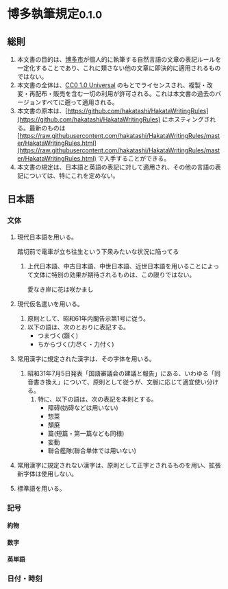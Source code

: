 # 博多執筆規定<small>0.1.0</small>

## 総則

1.  本文書の目的は、[博多市](https://hakatashi.com/)が個人的に執筆する自然言語の文章の表記ルールを一定化することであり、これに類さない他の文章に即決的に適用されるものではない。
2.  本文書の全体は、[CC0 1.0 Universal](https://creativecommons.org/publicdomain/zero/1.0/) のもとでライセンスされ、複製・改変・再配布・販売を含む一切の利用が許可される。これは本文書の過去のバージョンすべてに遡って適用される。
3.  本文書の原本は、[https://github.com/hakatashi/HakataWritingRules](https://github.com/hakatashi/HakataWritingRules) にホスティングされる。最新のものは [https://raw.githubusercontent.com/hakatashi/HakataWritingRules/master/HakataWritingRules.html](https://raw.githubusercontent.com/hakatashi/HakataWritingRules/master/HakataWritingRules.html) で入手することができる。
4.  本文書の規定は、日本語と英語の表記に対して適用され、その他の言語の表記については、特にこれを定めない。

## 日本語

### 文体

1.  現代日本語を用いる。

    踏切前で電車が立ち往生という下衆みたいな状況に陥ってる

    1.  上代日本語、中古日本語、中世日本語、近世日本語を用いることによって文体に特別の効果が期待されるものは、この限りではない。

        愛なき岸に花は咲かまし

2.  現代仮名遣いを用いる。
    1.  原則として、昭和61年内閣告示第1号に従う。
    2.  以下の語は、次のとおりに表記する。
        *   つまづく(躓く)
        *   ちからづく(力尽く・力付く)
3.  常用漢字に規定された漢字は、その字体を用いる。
    1.  昭和31年7月5日発表「国語審議会の建議と報告」にある、いわゆる「同音書き換え」について、原則として従うが、文脈に応じて適宜使い分ける。
        1.  特に、以下の語は、次の表記を本則とする。
            *   障碍(妨碍などは用いない)
            *   惣菜
            *   頽廃
            *   篇(短篇・第一篇なども同様)
            *   妄動
            *   聯合艦隊(聯合単体では用いない)
4.  常用漢字に規定されない漢字は、原則として正字とされるものを用い、拡張新字体は使用しない。
5.  標準語を用いる。

### 記号

#### 約物

#### 数字

#### 英単語

### 日付・時刻
